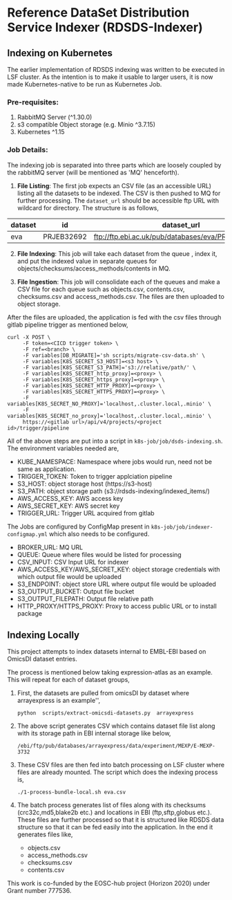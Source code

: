 
# Reference DataSet Distribution Service Indexer (RDSDS-Indexer)

## Indexing on Kubernetes

  The earlier implementation of RDSDS indexing was written to be executed in LSF cluster. As the intention is to make it usable to larger users, it is now made Kubernetes-native to be run as Kubernetes Job.

### Pre-requisites:
1. RabbitMQ Server (^1.30.0) 
2. s3 compatible Object storage (e.g. Minio ^3.7.15)
3. Kubernetes ^1.15 

### Job Details:
The indexing job is separated into three parts which are loosely coupled by the rabbitMQ server (will be mentioned as 'MQ' henceforth).  

1. **File Listing**: The first job expects an CSV file (as an accessible URL) listing all the datasets to be indexed. The CSV is then pushed to MQ for further processing. The `dataset_url` should be accessible ftp URL with wildcard for directory. The structure is as follows,

|dataset|id|dataset_url|
|--|--|--|
| eva|PRJEB32692|ftp://ftp.ebi.ac.uk/pub/databases/eva/PRJEB32692/*|


2. **File Indexing**: This job will take each dataset from the queue , index it, and put the indexed value in separate queues for objects/checksums/access_methods/contents in MQ.


3.  **File Ingestion**: This job will consolidate each of the queues and make a CSV file for each queue such as objects.csv, contents.csv, checksums.csv and access_methods.csv. The files are then uploaded to object storage.

After the files are uploaded, the application is fed with the csv files through gitlab pipeline trigger as mentioned below,

    curl -X POST \
         -F token=<CICD trigger token> \
         -F ref=<branch> \
    	 -F variables[DB_MIGRATE]='sh scripts/migrate-csv-data.sh' \
    	 -F variables[K8S_SECRET_S3_HOST]=<s3 host> \
    	 -F variables[K8S_SECRET_S3_PATH]='s3://relative/path/' \
    	 -F variables[K8S_SECRET_http_proxy]=<proxy> \
    	 -F variables[K8S_SECRET_https_proxy]=<proxy> \
    	 -F variables[K8S_SECRET_HTTP_PROXY]=<proxy> \
    	 -F variables[K8S_SECRET_HTTPS_PROXY]=<proxy> \
    	 -F variables[K8S_SECRET_NO_PROXY]='localhost,.cluster.local,.minio' \
    	 -F variables[K8S_SECRET_no_proxy]='localhost,.cluster.local,.minio' \
         https://<gitlab url>/api/v4/projects/<project id>/trigger/pipeline

All of the above steps are put into a script in `k8s-job/job/dsds-indexing.sh`. The environment variables needed are,

 - KUBE_NAMESPACE: Namespace where jobs would run, need not be same as application.
 - TRIGGER_TOKEN: Token to trigger applciation pipeline
 - S3_HOST: object storage host (https://s3-host)
 - S3_PATH: object storage path (s3://rdsds-indexing/indexed_items/)
 - AWS_ACCESS_KEY: AWS access key
 - AWS_SECRET_KEY: AWS secret key
 - TRIGGER_URL: Trigger URL acquired from gitlab

The Jobs are configured by ConfigMap present in `k8s-job/job/indexer-configmap.yml` which also needs to be configured.

- BROKER_URL: MQ URL 
- QUEUE: Queue where files would be listed for processing
- CSV_INPUT: CSV Input URL for indexer
- AWS_ACCESS_KEY/AWS_SECRET_KEY: object storage credentials with which output file would be uploaded
- S3_ENDPOINT: object store URL where output file would be uploaded
- S3_OUTPUT_BUCKET: Output file bucket
- S3_OUTPUT_FILEPATH: Output file relative path
- HTTP_PROXY/HTTPS_PROXY: Proxy to access public URL or to install package


## Indexing Locally
This project attempts to index datasets internal to EMBL-EBI based on OmicsDI dataset entries.

The process is mentioned below taking expression-atlas as an example. This will repeat for each of dataset groups,

1. First, the datasets are pulled from omicsDI by dataset where arrayexpress is an example'',

    `python  scripts/extract-omicsdi-datasets.py  arrayexpress`
2. The above script generates CSV which contains dataset file list along with its storage path in EBI internal storage like below,
	
	`/ebi/ftp/pub/databases/arrayexpress/data/experiment/MEXP/E-MEXP-3732`
3. These CSV files are then fed into batch processing on LSF cluster where files are already mounted. The script which does the indexing process is,

    `./1-process-bundle-local.sh eva.csv`
4. The batch process generates list of files along with its checksums (crc32c,md5,blake2b etc.) and locations in EBI (ftp,sftp,globus etc.). These files are further processed so that it is structured like RDSDS data structure so that it can be fed easily into the application. In the end it generates files like,
	- objects.csv
	- access_methods.csv
	- checksums.csv
	- contents.csv
 


This work is co-funded by the EOSC-hub project (Horizon 2020) under Grant number 777536.